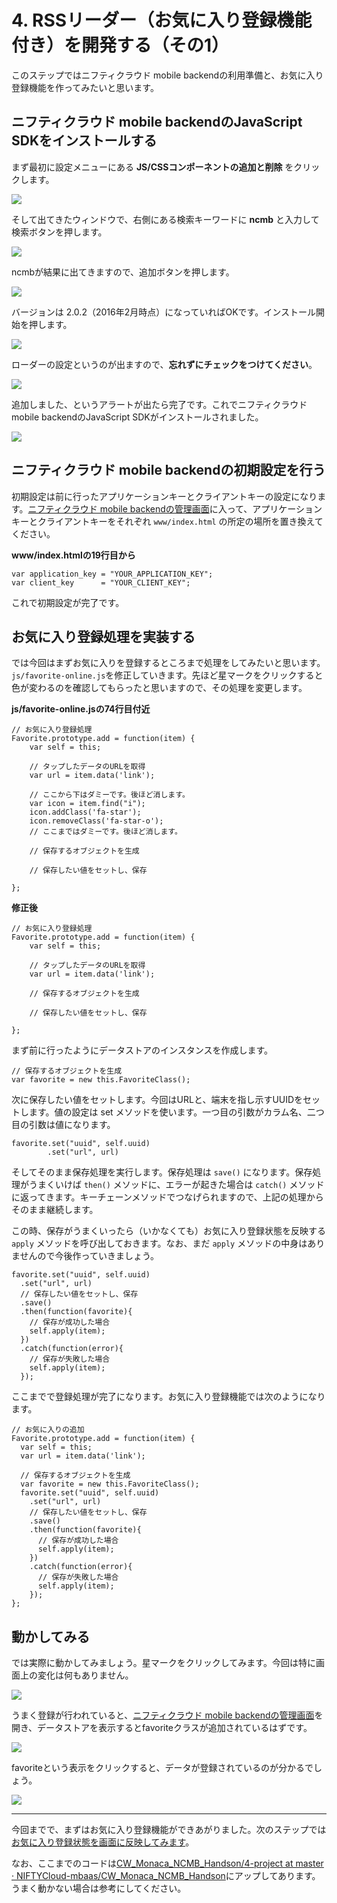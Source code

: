 # 4. RSSリーダー（お気に入り登録機能付き）を開発する（その1）

このステップではニフティクラウド mobile backendの利用準備と、お気に入り登録機能を作ってみたいと思います。

## ニフティクラウド mobile backendのJavaScript SDKをインストールする

まず最初に設定メニューにある **JS/CSSコンポーネントの追加と削除** をクリックします。

![](images/4/4-10.png)

そして出てきたウィンドウで、右側にある検索キーワードに **ncmb** と入力して検索ボタンを押します。

![](images/4/4-9.png)

ncmbが結果に出てきますので、追加ボタンを押します。

![](images/4/4-8.png)

バージョンは 2.0.2（2016年2月時点）になっていればOKです。インストール開始を押します。

![](images/4/4-7.png)

ローダーの設定というのが出ますので、**忘れずにチェックをつけてください**。

![](images/4/4-5.png)

追加しました、というアラートが出たら完了です。これでニフティクラウド mobile backendのJavaScript SDKがインストールされました。

![](images/4/4-4.png)

## ニフティクラウド mobile backendの初期設定を行う

初期設定は前に行ったアプリケーションキーとクライアントキーの設定になります。[ニフティクラウド mobile backendの管理画面](http://console.mb.cloud.nifty.com/)に入って、アプリケーションキーとクライアントキーをそれぞれ `www/index.html` の所定の場所を置き換えてください。

**www/index.htmlの19行目から**

```
var application_key = "YOUR_APPLICATION_KEY";
var client_key      = "YOUR_CLIENT_KEY";
```

これで初期設定が完了です。

## お気に入り登録処理を実装する

では今回はまずお気に入りを登録するところまで処理をしてみたいと思います。`js/favorite-online.js`を修正していきます。先ほど星マークをクリックすると色が変わるのを確認してもらったと思いますので、その処理を変更します。

**js/favorite-online.jsの74行目付近**

```
// お気に入り登録処理
Favorite.prototype.add = function(item) {
    var self = this;
    
    // タップしたデータのURLを取得
    var url = item.data('link');
    
    // ここから下はダミーです。後ほど消します。
    var icon = item.find("i");
    icon.addClass('fa-star');
    icon.removeClass('fa-star-o');
    // ここまではダミーです。後ほど消します。
    
    // 保存するオブジェクトを生成
    
    // 保存したい値をセットし、保存

};
```

**修正後**

```
// お気に入り登録処理
Favorite.prototype.add = function(item) {
    var self = this;
    
    // タップしたデータのURLを取得
    var url = item.data('link');
    
    // 保存するオブジェクトを生成
    
    // 保存したい値をセットし、保存

};
```

まず前に行ったようにデータストアのインスタンスを作成します。

```
// 保存するオブジェクトを生成
var favorite = new this.FavoriteClass();
```

次に保存したい値をセットします。今回はURLと、端末を指し示すUUIDをセットします。値の設定は set メソッドを使います。一つ目の引数がカラム名、二つ目の引数は値になります。

```
favorite.set("uuid", self.uuid)
        .set("url", url)
```

そしてそのまま保存処理を実行します。保存処理は `save()` になります。保存処理がうまくいけば `then()` メソッドに、エラーが起きた場合は `catch()` メソッドに返ってきます。キーチェーンメソッドでつなげられますので、上記の処理からそのまま継続します。

この時、保存がうまくいったら（いかなくても）お気に入り登録状態を反映する `apply` メソッドを呼び出しておきます。なお、まだ `apply` メソッドの中身はありませんので今後作っていきましょう。

```
favorite.set("uuid", self.uuid)
  .set("url", url)
  // 保存したい値をセットし、保存
  .save()
  .then(function(favorite){
    // 保存が成功した場合
    self.apply(item);
  })
  .catch(function(error){
    // 保存が失敗した場合
    self.apply(item);
  });
```

ここまでで登録処理が完了になります。お気に入り登録機能では次のようになります。

```
// お気に入りの追加
Favorite.prototype.add = function(item) {
  var self = this;
  var url = item.data('link');

  // 保存するオブジェクトを生成
  var favorite = new this.FavoriteClass();
  favorite.set("uuid", self.uuid)
    .set("url", url)
    // 保存したい値をセットし、保存
    .save()
    .then(function(favorite){
      // 保存が成功した場合
      self.apply(item);
    })
    .catch(function(error){
      // 保存が失敗した場合
      self.apply(item);
    });
};
```

## 動かしてみる

では実際に動かしてみましょう。星マークをクリックしてみます。今回は特に画面上の変化は何もありません。

![](images/4/4-3.png)

うまく登録が行われていると、[ニフティクラウド mobile backendの管理画面](https://console.mb.cloud.nifty.com/)を開き、データストアを表示するとfavoriteクラスが追加されているはずです。

![](images/4/4-2.png)

favoriteという表示をクリックすると、データが登録されているのが分かるでしょう。

![](images/4/4-1.png)

----

今回までで、まずはお気に入り登録機能ができあがりました。次のステップでは[お気に入り登録状態を画面に反映してみます](./5.md)。

なお、ここまでのコードは[CW_Monaca_NCMB_Handson/4-project at master · NIFTYCloud-mbaas/CW_Monaca_NCMB_Handson](https://github.com/NIFTYCloud-mbaas/CW_Monaca_NCMB_Handson/tree/master/4-project)にアップしてあります。うまく動かない場合は参考にしてください。

